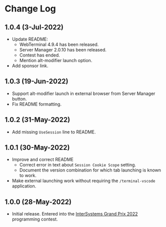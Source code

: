 # Change Log

## 1.0.4 (3-Jul-2022)
* Update README:
  * WebTerminal 4.9.4 has been released.
  * Server Manager 2.0.10 has been released.
  * Contest has ended.
  * Mention alt-modifier launch option.
* Add sponsor link.

## 1.0.3 (19-Jun-2022)
* Support alt-modifier launch in external browser from Server Manager button.
* Fix README formatting.

## 1.0.2 (31-May-2022)
* Add missing `UseSession` line to README.

## 1.0.1 (30-May-2022)
* Improve and correct README
  * Correct error in text about `Session Cookie Scope` setting.
  * Document the version combination for which tab launching is known to work.
* Make external launching work without requiring the `/terminal-vscode` application.

## 1.0.0 (28-May-2022)
* Initial release. Entered into the [InterSystems Grand Prix 2022](https://openexchange.intersystems.com/contest/23) programming contest.
